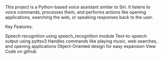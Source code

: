This project is a Python-based voice assistant similar to Siri. It listens to voice commands, processes them, and performs actions like opening applications, searching the web, or speaking responses back to the user.

Key Features:

Speech recognition using speech_recognition module
Text-to-speech output using pyttsx3
Handles commands like playing music, web searches, and opening applications
Object-Oriented design for easy expansion
View Code on github
